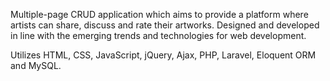 Multiple-page CRUD application which aims to provide a platform where artists can share, discuss and rate their artworks. Designed and developed in line with the emerging trends and technologies for web development.

Utilizes HTML, CSS, JavaScript, jQuery, Ajax, PHP, Laravel, Eloquent ORM and MySQL.
